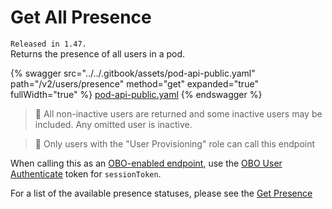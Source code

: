 # Get All Presence

`Released in 1.47.`\
Returns the presence of all users in a pod.

{% swagger src="../../.gitbook/assets/pod-api-public.yaml" path="/v2/users/presence" method="get" expanded="true" fullWidth="true" %}
[pod-api-public.yaml](../../.gitbook/assets/pod-api-public.yaml)
{% endswagger %}

> 📘 All non-inactive users are returned and some inactive users may be included. Any omitted user is inactive.

> 🚧 Only users with the "User Provisioning" role can call this endpoint

When calling this as an [OBO-enabled endpoint](../apps-on-behalf-of-obo/), use the [OBO User Authenticate](../apps-on-behalf-of-obo/obo-rsa-user-authentication-by-user-id.md) token for `sessionToken`.

For a list of the available presence statuses, please see the [Get Presence](get-presence.md)
